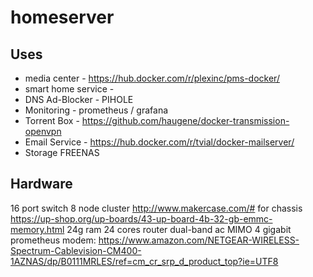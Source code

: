 # homeserver



## Uses
* media center - https://hub.docker.com/r/plexinc/pms-docker/
* smart home service - 
* DNS Ad-Blocker - PIHOLE
* Monitoring - prometheus / grafana
* Torrent Box - https://github.com/haugene/docker-transmission-openvpn
* Email Service - https://hub.docker.com/r/tvial/docker-mailserver/
* Storage FREENAS



## Hardware
16 port switch
8 node cluster
http://www.makercase.com/# for chassis
https://up-shop.org/up-boards/43-up-board-4b-32-gb-emmc-memory.html
24g ram
24 cores
router dual-band ac MIMO 4 gigabit prometheus
modem: https://www.amazon.com/NETGEAR-WIRELESS-Spectrum-Cablevision-CM400-1AZNAS/dp/B0111MRLES/ref=cm_cr_srp_d_product_top?ie=UTF8